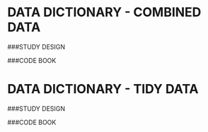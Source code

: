DATA DICTIONARY - COMBINED DATA
================================

###STUDY DESIGN






###CODE BOOK







DATA DICTIONARY - TIDY DATA
===========================

###STUDY DESIGN






###CODE BOOK